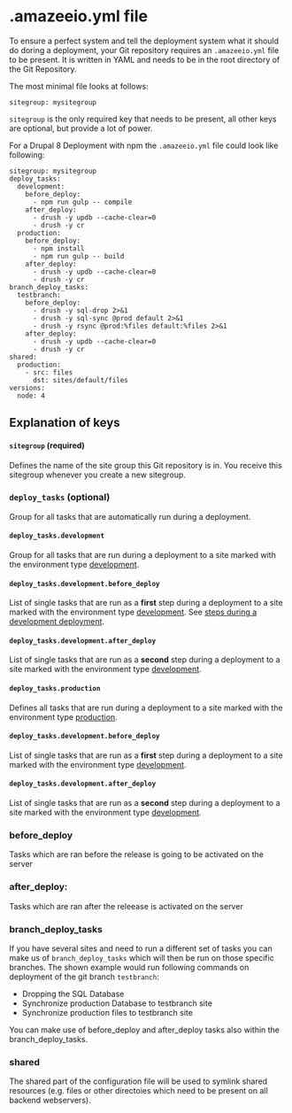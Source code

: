 # .amazeeio.yml file

To ensure a perfect system and tell the deployment system what it should do doring a deployment, your Git repository requires an `.amazeeio.yml` file to be present. It is written in YAML and needs to be in the root directory of the Git Repository.

The most minimal file looks at follows:

```
sitegroup: mysitegroup
```

`sitegroup` is the only required key that needs to be present, all other keys are optional, but provide a lot of power.

For a Drupal 8 Deployment with npm the `.amazeeio.yml` file could look like following:

```
sitegroup: mysitegroup
deploy_tasks:
  development:
    before_deploy:
      - npm run gulp -- compile
    after_deploy:
      - drush -y updb --cache-clear=0
      - drush -y cr
  production:
    before_deploy:
      - npm install
      - npm run gulp -- build
    after_deploy:
      - drush -y updb --cache-clear=0
      - drush -y cr
branch_deploy_tasks:
  testbranch:
    before_deploy:
      - drush -y sql-drop 2>&1
      - drush -y sql-sync @prod default 2>&1
      - drush -y rsync @prod:%files default:%files 2>&1
    after_deploy:
      - drush -y updb --cache-clear=0
      - drush -y cr
shared:
  production:
    - src: files
      dst: sites/default/files
versions:
  node: 4
```

## Explanation of keys

#### `sitegroup` (required)
Defines the name of the site group this Git repository is in. You receive this sitegroup whenever you create a new sitegroup. 

### `deploy_tasks` (optional)
Group for all tasks that are automatically run during a deployment. 

#### `deploy_tasks.development`
Group for all tasks that are run during a deployment to a site marked with the environment type [development](../environment_type.md).

#### `deploy_tasks.development.before_deploy`
List of single tasks that are run as a **first** step during a deployment to a site marked with the environment type [development](../environment_type.md). See [steps during a development deployment](../automated_deployments.md).

#### `deploy_tasks.development.after_deploy`
List of single tasks that are run as a **second** step during a deployment to a site marked with the environment type [development](../environment_type.md). 

#### `deploy_tasks.production`
Defines all tasks that are run during a deployment to a site marked with the environment type [production](../environment_type.md).

#### `deploy_tasks.development.before_deploy`
List of single tasks that are run as a **first** step during a deployment to a site marked with the environment type [development](../environment_type.md).

#### `deploy_tasks.development.after_deploy`
List of single tasks that are run as a **second** step during a deployment to a site marked with the environment type [development](../environment_type.md).


### before_deploy
Tasks which are ran before the release is going to be activated on the server

### after_deploy:
Tasks which are ran after the releease is activated on the server

### branch_deploy_tasks
If you have several sites and need to run a different set of tasks you can make us of `branch_deploy_tasks` which will then be run on those specific branches. The shown example would run following commands on deployment of the git branch `testbranch`:

  - Dropping the SQL Database
  - Synchronize production Database to testbranch site
  - Synchronize production files to testbranch site

You can make use of before_deploy and after_deploy tasks also within the branch_deploy_tasks.

### shared
The shared part of the configuration file will be used to symlink shared resources (e.g. files or other directoies which need to be present on all backend webservers).
